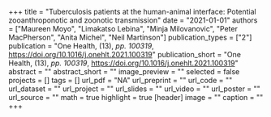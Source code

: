 +++
title = "Tuberculosis patients at the human-animal interface: Potential zooanthroponotic and zoonotic transmission"
date = "2021-01-01"
authors = ["Maureen Moyo", "Limakatso Lebina", "Minja Milovanovic", "Peter MacPherson", "Anita Michel", "Neil Martinson"]
publication_types = ["2"]
publication = "One Health, (13), _pp. 100319_, https://doi.org/10.1016/j.onehlt.2021.100319"
publication_short = "One Health, (13), _pp. 100319_, https://doi.org/10.1016/j.onehlt.2021.100319"
abstract = ""
abstract_short = ""
image_preview = ""
selected = false
projects = []
tags = []
url_pdf = "NA"
url_preprint = ""
url_code = ""
url_dataset = ""
url_project = ""
url_slides = ""
url_video = ""
url_poster = ""
url_source = ""
math = true
highlight = true
[header]
image = ""
caption = ""
+++
